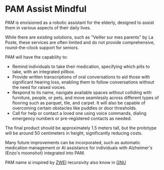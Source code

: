 # PAM Assist Mindful

PAM is envisioned as a robotic assistant for the elderly, designed to assist them in various aspects of their daily lives.

While there are existing solutions, such as "Veiller sur mes parents" by La Poste, these services are often limited and do not provide comprehensive, round-the-clock support for seniors.

PAM will have the capability to:

- Remind individuals to take their medication, specifying which pills to take, with an integrated pillbox.
- Provide written transcriptions of oral conversations to aid those with significant hearing loss, enabling them to follow conversations without the need for raised voices.
- Respond to its name, navigate available spaces without colliding with furniture, people, or pets, and move seamlessly across different types of flooring such as parquet, tile, and carpet. It will also be capable of overcoming certain obstacles like puddles or door thresholds.
- Call for help or contact a loved one using voice commands, dialing emergency numbers or pre-registered contacts as needed.

The final product should be approximately 1.5 meters tall, but the prototype will be around 50 centimeters in height, significantly reducing costs.

Many future improvements can be incorporated, such as automatic medication management or AI assistance for individuals with Alzheimer's (Enzo's moonshot) integrated into PAM.

PAM name si inspired by [ZWEI](https://en.wikipedia.org/wiki/EINE_and_ZWEI#Naming) recursivity also know in [GNU](https://en.wikipedia.org/wiki/GNU#Name)
